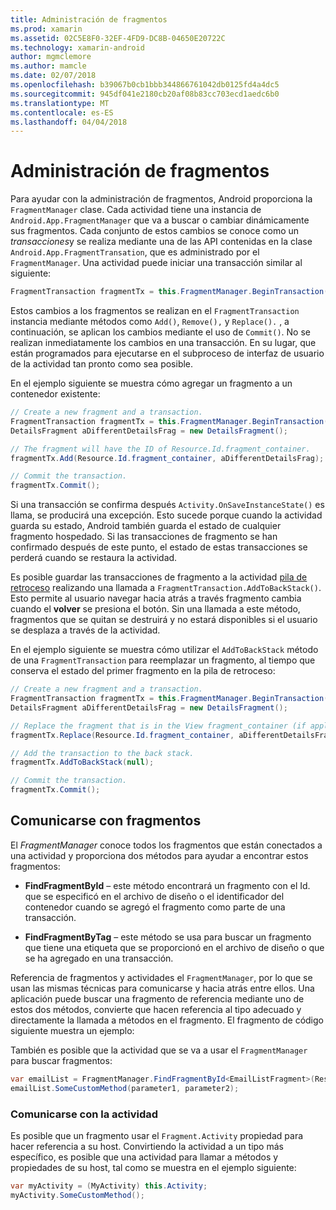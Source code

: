 ```yaml
---
title: Administración de fragmentos
ms.prod: xamarin
ms.assetid: 02C5E8F0-32EF-4FD9-DC8B-04650E20722C
ms.technology: xamarin-android
author: mgmclemore
ms.author: mamcle
ms.date: 02/07/2018
ms.openlocfilehash: b39067b0cb1bbb344866761042db0125fd4a4dc5
ms.sourcegitcommit: 945df041e2180cb20af08b83cc703ecd1aedc6b0
ms.translationtype: MT
ms.contentlocale: es-ES
ms.lasthandoff: 04/04/2018
---
```

# <a name="managing-fragments"></a>Administración de fragmentos

Para ayudar con la administración de fragmentos, Android proporciona la `FragmentManager` clase. Cada actividad tiene una instancia de `Android.App.FragmentManager` que va a buscar o cambiar dinámicamente sus fragmentos. Cada conjunto de estos cambios se conoce como un *transacciones*y se realiza mediante una de las API contenidas en la clase `Android.App.FragmentTransation`, que es administrado por el `FragmentManager`. Una actividad puede iniciar una transacción similar al siguiente:

```csharp
FragmentTransaction fragmentTx = this.FragmentManager.BeginTransaction();
```

Estos cambios a los fragmentos se realizan en el `FragmentTransaction` instancia mediante métodos como `Add()`, `Remove(),` y `Replace().` , a continuación, se aplican los cambios mediante el uso de `Commit()`. No se realizan inmediatamente los cambios en una transacción.
En su lugar, que están programados para ejecutarse en el subproceso de interfaz de usuario de la actividad tan pronto como sea posible.

En el ejemplo siguiente se muestra cómo agregar un fragmento a un contenedor existente:

```csharp
// Create a new fragment and a transaction.
FragmentTransaction fragmentTx = this.FragmentManager.BeginTransaction();
DetailsFragment aDifferentDetailsFrag = new DetailsFragment();

// The fragment will have the ID of Resource.Id.fragment_container.
fragmentTx.Add(Resource.Id.fragment_container, aDifferentDetailsFrag);

// Commit the transaction.
fragmentTx.Commit();
```

Si una transacción se confirma después `Activity.OnSaveInstanceState()` es llama, se producirá una excepción. Esto sucede porque cuando la actividad guarda su estado, Android también guarda el estado de cualquier fragmento hospedado. Si las transacciones de fragmento se han confirmado después de este punto, el estado de estas transacciones se perderá cuando se restaura la actividad.

Es posible guardar las transacciones de fragmento a la actividad [pila de retroceso](http://developer.android.com/guide/topics/fundamentals/tasks-and-back-stack.html) realizando una llamada a `FragmentTransaction.AddToBackStack()`. Esto permite al usuario navegar hacia atrás a través fragmento cambia cuando el **volver** se presiona el botón. Sin una llamada a este método, fragmentos que se quitan se destruirá y no estará disponibles si el usuario se desplaza a través de la actividad.

En el ejemplo siguiente se muestra cómo utilizar el `AddToBackStack` método de una `FragmentTransaction` para reemplazar un fragmento, al tiempo que conserva el estado del primer fragmento en la pila de retroceso:

```csharp
// Create a new fragment and a transaction.
FragmentTransaction fragmentTx = this.FragmentManager.BeginTransaction();
DetailsFragment aDifferentDetailsFrag = new DetailsFragment();

// Replace the fragment that is in the View fragment_container (if applicable).
fragmentTx.Replace(Resource.Id.fragment_container, aDifferentDetailsFrag);

// Add the transaction to the back stack.
fragmentTx.AddToBackStack(null);

// Commit the transaction.
fragmentTx.Commit();
```


## <a name="communicating-with-fragments"></a>Comunicarse con fragmentos

El *FragmentManager* conoce todos los fragmentos que están conectados a una actividad y proporciona dos métodos para ayudar a encontrar estos fragmentos:

-   **FindFragmentById** &ndash; este método encontrará un fragmento con el Id. que se especificó en el archivo de diseño o el identificador del contenedor cuando se agregó el fragmento como parte de una transacción.

-   **FindFragmentByTag** &ndash; este método se usa para buscar un fragmento que tiene una etiqueta que se proporcionó en el archivo de diseño o que se ha agregado en una transacción.

Referencia de fragmentos y actividades el `FragmentManager`, por lo que se usan las mismas técnicas para comunicarse y hacia atrás entre ellos. Una aplicación puede buscar una fragmento de referencia mediante uno de estos dos métodos, convierte que hacen referencia al tipo adecuado y directamente la llamada a métodos en el fragmento. El fragmento de código siguiente muestra un ejemplo:

También es posible que la actividad que se va a usar el `FragmentManager` para buscar fragmentos:

```csharp
var emailList = FragmentManager.FindFragmentById<EmailListFragment>(Resource.Id.email_list_fragment);
emailList.SomeCustomMethod(parameter1, parameter2);
```


### <a name="communicating-with-the-activity"></a>Comunicarse con la actividad

Es posible que un fragmento usar el `Fragment.Activity` propiedad para hacer referencia a su host. Convirtiendo la actividad a un tipo más específico, es posible que una actividad para llamar a métodos y propiedades de su host, tal como se muestra en el ejemplo siguiente:

```csharp
var myActivity = (MyActivity) this.Activity;
myActivity.SomeCustomMethod();
```
